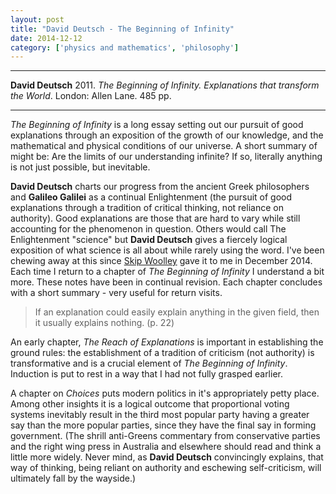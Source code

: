 ```yaml
---
layout: post
title: "David Deutsch - The Beginning of Infinity"
date: 2014-12-12
category: ['physics and mathematics', 'philosophy']
---
```




***
<b>David Deutsch</b>  2011. _The Beginning of Infinity. Explanations that transform the World_.  London: Allen Lane.  485 pp.

***


_The Beginning of Infinity_ is a long essay setting out our pursuit of good explanations through an exposition of the growth of our knowledge, and the mathematical and physical conditions of our universe. A short summary of might be: Are the limits of our understanding infinite?  If so, literally anything is not just possible, but inevitable.

**David Deutsch** charts our progress from the ancient Greek philosophers and **Galileo Galilei** as a continual Enlightenment (the pursuit of good explanations through a tradition of critical thinking, not reliance on authority).  Good explanations are those that are hard to vary while still accounting for the phenomenon in question.  Others would call The Enlightenment "science" but  **David Deutsch** gives a fiercely logical exposition of what science is all about while rarely using the word.  I've been chewing away at this since <a href="https://skiptonwoolleyresearch.wordpress.com/"> Skip Woolley</a> gave it to me in December 2014.  Each time I return to a chapter of _The Beginning of Infinity_ I understand a bit more.  These notes have been in continual revision.  Each chapter concludes with a short summary - very useful for return visits.  

>If an explanation could easily explain anything in the given field, then it usually explains nothing. (p. 22)

An early chapter, _The Reach of Explanations_ is important in establishing the ground rules: the establishment of a tradition of criticism (not authority) is transformative and is a crucial element of _The Beginning of Infinity_.  Induction is put to rest in a way that I had not fully grasped earlier.

A chapter on _Choices_ puts modern politics in it's appropriately petty place.  Among other insights it is a logical outcome that proportional voting systems inevitably result in the third most popular party having a greater say than the more popular parties, since they have the final say in forming government.  (The shrill anti-Greens commentary from conservative parties and the right wing press in Australia and elsewhere should read and think a little more widely.  Never mind, as **David Deutsch** convincingly explains, that way of thinking, being reliant on authority and eschewing self-criticism, will ultimately fall by the wayside.)  
